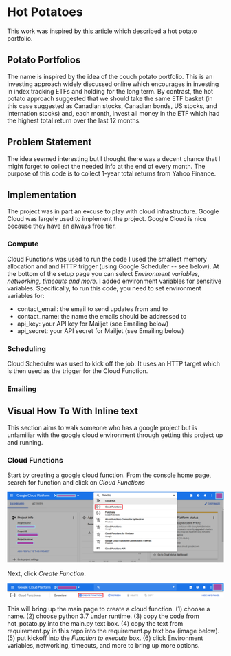 # Hot Potatoes
This work was inspired by [this article](https://www.theglobeandmail.com/investing/markets/etfs/article-hot-vs-passive-potato-portfolios-which-delivers-the-best-return/) which described a hot potato portfolio.
## Potato Portfolios
The name is inspired by the idea of the couch potato portfolio. This is an investing approach widely discussed online which encourages in investing in index tracking ETFs and holding for the long term. By contrast, the hot potato approach suggested that we should take the same ETF basket (in this case suggested as Canadian stocks, Canadian bonds, US stocks, and internation stocks) and, each month, invest all money in the ETF which had the highest total return over the last 12 months.
## Problem Statement
The idea seemed interesting but I thought there was a decent chance that I might forget to collect the needed info at the end of every month. The purpose of this code is to collect 1-year total returns from Yahoo Finance.
## Implementation
The project was in part an excuse to play with cloud infrastructure. Google Cloud was largely used to implement the project. Google Cloud is nice because they have an always free tier.
### Compute
Cloud Functions was used to run the code I used the smallest memory allocation and and HTTP trigger (using Google Scheduler -- see below). At the bottom of the setup page you can select _Environment variables, networking, timeouts and more_. I added environment variables for sensitive variables. Specifically, to run this code, you need to set environment variables for:
* contact_email: the email to send updates from and to
* contact_name: the name the emails should be addressed to
* api_key: your API key for Mailjet (see Emailing below)
* api_secret: your API secret for Mailjet (see Emailing below)
### Scheduling
Cloud Scheduler was used to kick off the job. It uses an HTTP target which is then used as the trigger for the Cloud Function.
### Emailing

## Visual How To With Inline text

This section aims to walk someone who has a google project but is unfamiliar with the google cloud environment through getting this project up and running.

### Cloud Functions

Start by creating a google cloud function. From the console home page, search for function and click on *Cloud Functions*

![Finding Functions](https://github.com/fritzel56/hot-potatoes/blob/implementation/go-to-cloud-functions.png)

Next, click *Create Function*.

![Create Function](https://github.com/fritzel56/hot-potatoes/blob/implementation/click-create-function.png)

This will bring up the main page to create a cloud function. (1) choose a name. (2) choose python 3.7 under runtime. (3) copy the code from hot_potato.py into the main.py text box. (4) copy the text from requirement.py in this repo into the requirement.py text box (image below). (5) put kickoff into the *Function to execute* box. (6) click Environment variables, networking, timeouts, and more to bring up more options.
